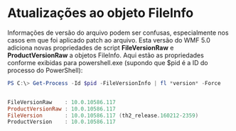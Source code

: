 # <a name="updates-to-fileinfo-object"></a>Atualizações ao objeto FileInfo
Informações de versão do arquivo podem ser confusas, especialmente nos casos em que foi aplicado patch ao arquivo. Esta versão do WMF 5.0 adiciona novas propriedades de script **FileVersionRaw** e **ProductVersionRaw** a objetos FileInfo. Aqui estão as propriedades conforme exibidas para powershell.exe (supondo que $pid é a ID do processo do PowerShell):

```powershell
PS C:\> Get-Process -Id $pid -FileVersionInfo | fl *version* -Force


FileVersionRaw    : 10.0.10586.117
ProductVersionRaw : 10.0.10586.117
FileVersion       : 10.0.10586.117 (th2_release.160212-2359)
ProductVersion    : 10.0.10586.117
